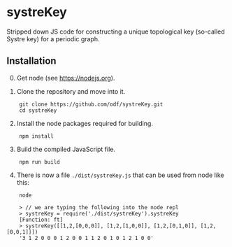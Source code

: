 # systreKey
Stripped down JS code for constructing a unique topological key (so-called Systre key) for a periodic graph.

## Installation

0) Get node (see https://nodejs.org).

1) Clone the repository and move into it.
```
    git clone https://github.com/odf/systreKey.git
    cd systreKey
```

2) Install the node packages required for building.
```
    npm install
```

3) Build the compiled JavaScript file.
```
    npm run build
```

4) There is now a file `./dist/systreKey.js` that can be used from node like this:

```
    node
    
    > // we are typing the following into the node repl
    > systreKey = require('./dist/systreKey').systreKey
    [Function: ft]
    > systreKey([[1,2,[0,0,0]], [1,2,[1,0,0]], [1,2,[0,1,0]], [1,2,[0,0,1]]])
    '3 1 2 0 0 0 1 2 0 0 1 1 2 0 1 0 1 2 1 0 0'
```
